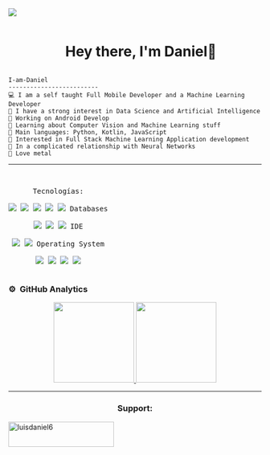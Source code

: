 <!--horizontal divider(gradiant)-->
<img src="https://user-images.githubusercontent.com/73097560/115834477-dbab4500-a447-11eb-908a-139a6edaec5c.gif">

<!--h1 without bottom border-->
<div id="user-content-toc">
  <ul align="center">
    <summary><h1 style="display: inline-block">Hey there, I'm Daniel👋</h1></summary>
  </ul>
</div>

```
I-am-Daniel
-------------------------
💻 I am a self taught Full Mobile Developer and a Machine Learning Developer
📝 I have a strong interest in Data Science and Artificial Intelligence
🔭 Working on Android Develop
🌱 Learning about Computer Vision and Machine Learning stuff
🌟 Main languages: Python, Kotlin, JavaScript
🚩 Interested in Full Stack Machine Learning Application development
💖 In a complicated relationship with Neural Networks
🎵 Love metal
```
<hr>
</div>

</p>

<p style="display: inline-block;" align="center">

  <br>
  <kbd>
    <kbd>Tecnologías:</kbd>
    <br>
    <br>
    <img src="https://img.shields.io/badge/Python-yellow?style=for-the-badge&logo=python&logoColor=white">
    <img src="https://img.shields.io/badge/Java-007396?style=for-the-badge&logo=java&logoColor=white">
    <img src="https://img.shields.io/badge/Android-3DDC84?style=for-the-badge&logo=android&logoColor=white">
    <img src="https://img.shields.io/badge/Kotlin-0095D5?style=for-the-badge&logo=kotlin&logoColor=white">
    <img src="https://img.shields.io/badge/Android_Studio-3DDC84?style=for-the-badge&logo=android-studio&logoColor=white">
   </kbd>
  <kbd>
    <kbd>Databases</kbd>
    <br>
    <br>
    <img src="https://img.shields.io/badge/MySQL-00000F?style=for-the-badge&logo=mysql&logoColor=white">
    <img src="https://img.shields.io/badge/SQLite-07405E?style=for-the-badge&logo=sqlite&logoColor=white">
    <img src="https://img.shields.io/badge/MongoDB-4EA94B?style=for-the-badge&logo=mongodb&logoColor=white">
  </kbd>
  <kbd>
    <kbd>IDE</kbd>
    <br>
    <br>
   <img src="https://img.shields.io/badge/Android_Studio-3DDC84?style=for-the-badge&logo=android-studio&logoColor=white">
   <img src="https://img.shields.io/badge/Visual_Studio_Code-0078D4?style=for-the-badge&logo=visual%20studio%20code&logoColor=white">
  </kbd>
  <kbd>
    <kbd>Operating System</kbd>
    <br>
    <br>
    <img src="https://img.shields.io/badge/Linux-FCC624?style=for-the-badge&logo=linux&logoColor=black"/>
    <img src="https://img.shields.io/badge/Ubuntu-E95420?style=for-the-badge&logo=ubuntu&logoColor=white"/>
    <img src="https://img.shields.io/badge/Windows-0078D6?style=for-the-badge&logo=windows&logoColor=white">
    <img src="https://img.shields.io/badge/Android-3DDC84?style=for-the-badge&logo=android&logoColor=white">
  </kbd>
</p>

</div>

### ⚙️ &nbsp;GitHub Analytics

<p align="center">
<a href="https://github.com/LUISDAGAR08">
  <img height="160px" src="https://github-readme-stats-eight-theta.vercel.app/api?username=LUISDAGAR08&show_icons=true&theme=algolia&include_all_commits=true&count_private=true"/>
  <img height="160px" src="https://github-readme-stats-eight-theta.vercel.app/api/top-langs/?username=LUISDAGAR08&layout=compact&langs_count=8&theme=algolia"/>
</a>
</p>

<!-- SUPPORT -->
<hr>
<p>
  <h3 align="center">Support:</h3>
  <p>
    <a href="https://buymeacoffee.com/luisdaniel6">
      <img align="center" src="https://cdn.buymeacoffee.com/buttons/v2/default-yellow.png" height="50" width="210" alt="luisdaniel6"/>
    </a>
  </p>
</p>
